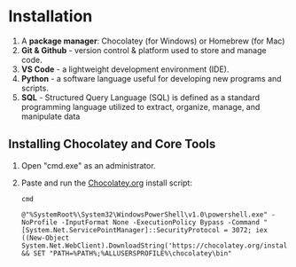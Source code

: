 # Installation

1. A **package manager**: Chocolatey (for Windows) or Homebrew (for Mac)
2. **Git & Github** - version control & platform used to store and manage code.
3. **VS Code** - a lightweight development environment (IDE).
4. **Python** - a software language useful for developing new programs and scripts.
5. **SQL** - Structured Query Language (SQL) is defined as a standard programming language utilized to extract, organize, manage, and manipulate data

## Installing Chocolatey and Core Tools

1. Open "cmd.exe" as an administrator.
2. Paste and run the [Chocolatey.org](https://chocolatey.org/docs/installation#install-with-cmdexe) install script:

    ```
    cmd
    ```
    ```
    @"%SystemRoot%\System32\WindowsPowerShell\v1.0\powershell.exe" -NoProfile -InputFormat None -ExecutionPolicy Bypass -Command " [System.Net.ServicePointManager]::SecurityProtocol = 3072; iex ((New-Object System.Net.WebClient).DownloadString('https://chocolatey.org/install.ps1'))" && SET "PATH=%PATH%;%ALLUSERSPROFILE%\chocolatey\bin"
    
    ```
    





